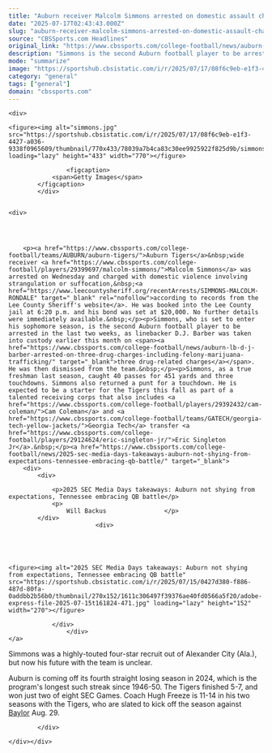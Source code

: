 ```yaml
---
title: "Auburn receiver Malcolm Simmons arrested on domestic assault charge"
date: "2025-07-17T02:43:43.000Z"
slug: "auburn-receiver-malcolm-simmons-arrested-on-domestic-assault-charge"
source: "CBSSports.com Headlines"
original_link: "https://www.cbssports.com/college-football/news/auburn-receiver-malcolm-simmons-arrested-on-domestic-assault-charge/"
description: "Simmons is the second Auburn football player to be arrested in the last two weeks"
mode: "summarize"
image: "https://sportshub.cbsistatic.com/i/r/2025/07/17/08f6c9eb-e1f3-4427-a036-9338f0965609/thumbnail/1200x675/591da177bf27e79677bdef8a0bcc339a/simmons.jpg"
category: "general"
tags: ["general"]
domain: "cbssports.com"
---
```

<div id="readability-page-1" class="page"><div id="Article-body">
        
    
        
                
    <div>
                            
    <figure><img alt="simmons.jpg" src="https://sportshub.cbsistatic.com/i/r/2025/07/17/08f6c9eb-e1f3-4427-a036-9338f0965609/thumbnail/770x433/78039a7b4ca83c30ee9925922f825d9b/simmons.jpg" loading="lazy" height="433" width="770"></figure>
        
                    <figcaption>
                <span>Getty Images</span>
            </figcaption>
            </div>

    
    <div>
        
        
                            
                
        <p><a href="https://www.cbssports.com/college-football/teams/AUBURN/auburn-tigers/">Auburn Tigers</a>&nbsp;wide receiver <a href="https://www.cbssports.com/college-football/players/29399697/malcolm-simmons/">Malcolm Simmons</a> was arrested on Wednesday and charged with domestic violence involving strangulation or suffocation,&nbsp;<a href="https://www.leecountysheriff.org/recentArrests/SIMMONS-MALCOLM-RONDALE" target="_blank" rel="nofollow">according to records from the Lee County Sheriff's website</a>. He was booked into the Lee County jail at 6:20 p.m. and his bond was set at $20,000. No further details were immediately available.&nbsp;</p><p>Simmons, who is set to enter his sophomore season, is the second Auburn football player to be arrested in the last two weeks, as linebacker D.J. Barber was taken into custody earlier this month on <span><a href="https://www.cbssports.com/college-football/news/auburn-lb-d-j-barber-arrested-on-three-drug-charges-including-felony-marijuana-trafficking/" target="_blank">three drug-related charges</a></span>. He was then dismissed from the team.&nbsp;</p><p>Simmons, as a true freshman last season, caught 40 passes for 451 yards and three touchdowns. Simmons also returned a punt for a touchdown. He is expected to be a starter for the Tigers this fall as part of a talented receiving corps that also includes <a href="https://www.cbssports.com/college-football/players/29392432/cam-coleman/">Cam Coleman</a> and <a href="https://www.cbssports.com/college-football/teams/GATECH/georgia-tech-yellow-jackets/">Georgia Tech</a> transfer <a href="https://www.cbssports.com/college-football/players/29124624/eric-singleton-jr/">Eric Singleton Jr</a>.&nbsp;</p><a href="https://www.cbssports.com/college-football/news/2025-sec-media-days-takeaways-auburn-not-shying-from-expectations-tennessee-embracing-qb-battle/" target="_blank">
        <div>
            <div>
                
                <p>2025 SEC Media Days takeaways: Auburn not shying from expectations, Tennessee embracing QB battle</p>
                <p>
                    Will Backus                </p>
            </div>
                            <div>
                            
                                                    
                
                        
                                    
    <figure><img alt="2025 SEC Media Days takeaways: Auburn not shying from expectations, Tennessee embracing QB battle" src="https://sportshub.cbsistatic.com/i/r/2025/07/15/0427d380-f886-487d-80fa-0addbb2b56b0/thumbnail/270x152/1611c306497f39376ae40fd0566a5f20/adobe-express-file-2025-07-15t161824-471.jpg" loading="lazy" height="152" width="270"></figure>
                        
                </div>
                    </div>
    </a>
<p>Simmons was a highly-touted four-star recruit out of Alexander City (Ala.), but now his future with the team is unclear.&nbsp;</p>
        

<p>Auburn is coming off its fourth straight losing season in 2024, which is the program's longest such streak since 1946-50. The Tigers finished 5-7, and won just two of eight SEC Games. Coach Hugh Freeze is 11-14 in his two seasons with the Tigers, who are slated to kick off the season against <a href="https://www.cbssports.com/college-football/teams/BAYLOR/baylor-bears/">Baylor</a> Aug. 29.&nbsp;</p>


        
            </div>

    </div></div>